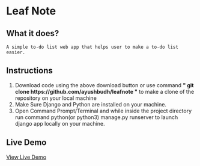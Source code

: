 # Leaf Note
## What it does?
    A simple to-do list web app that helps user to make a to-do list easier.
## Instructions
<ol>
    <li> Download code using the above download button or use command <b>" git clone https://github.com/ayushbudh/leafnote "</b> to make a clone of the repository on your local machine</li>
        <li> Make Sure Django and Python are installed on your machine.</li>
        <li> Open Command Prompt/Terminal and while inside the project directory run command python(or python3) manage.py runserver to launch django app locally on your machine.</li>
</ol>

<h2>Live Demo</h2>
<a href = "https://leafnote.ayush7272.repl.co/" target ="_blank" >View Live Demo</a>

